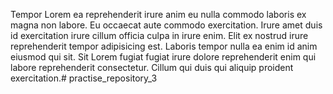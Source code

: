Tempor Lorem ea reprehenderit irure anim eu nulla commodo laboris ex magna non labore. Eu occaecat aute commodo exercitation. Irure amet duis id exercitation irure cillum officia culpa in irure enim. Elit ex nostrud irure reprehenderit tempor adipisicing est. Laboris tempor nulla ea enim id anim eiusmod qui sit. Sit Lorem fugiat fugiat irure dolore reprehenderit enim qui labore reprehenderit consectetur. Cillum qui duis qui aliquip proident exercitation.# practise_repository_3